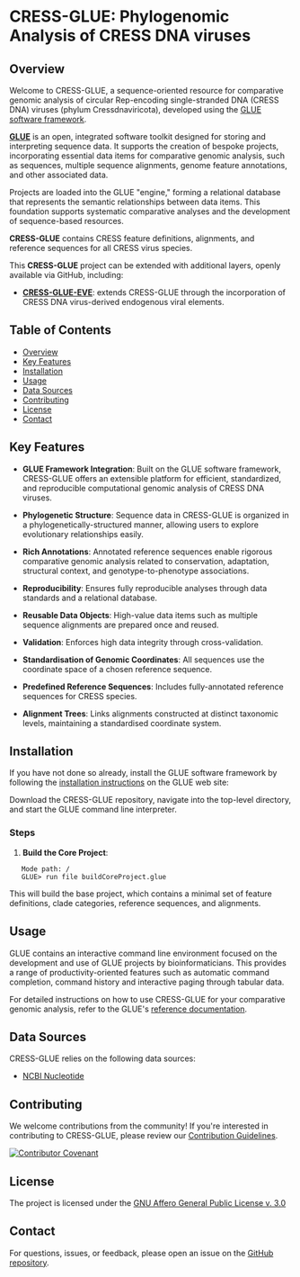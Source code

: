# CRESS-GLUE: Phylogenomic Analysis of CRESS DNA viruses

## Overview

Welcome to CRESS-GLUE, a sequence-oriented resource for comparative genomic analysis of circular Rep-encoding single-stranded DNA (CRESS DNA) viruses (phylum Cressdnaviricota), developed using the [GLUE software framework](https://github.com/giffordlabcvr/gluetools).

**[GLUE](https://github.com/giffordlabcvr/gluetools)** is an open, integrated software toolkit designed for storing and interpreting sequence data. It supports the creation of bespoke projects, incorporating essential data items for comparative genomic analysis, such as sequences, multiple sequence alignments, genome feature annotations, and other associated data.

Projects are loaded into the GLUE "engine," forming a relational database that represents the semantic relationships between data items. This foundation supports systematic comparative analyses and the development of sequence-based resources.

**CRESS-GLUE** contains CRESS feature definitions, alignments, and reference sequences for all CRESS virus species.

This **CRESS-GLUE**  project can be extended with additional layers, openly available via GitHub, including:

  - **[CRESS-GLUE-EVE](https://github.com/giffordlabcvr/CRESS-GLUE-EVE)**: extends CRESS-GLUE through the incorporation of CRESS DNA virus-derived endogenous viral elements.


## Table of Contents

- [Overview](#overview)
- [Key Features](#key-features)
- [Installation](#installation)
- [Usage](#usage)
- [Data Sources](#data-sources)
- [Contributing](#contributing)
- [License](#license)
- [Contact](#contact)

## Key Features


- **GLUE Framework Integration**: Built on the GLUE software framework, CRESS-GLUE offers an extensible platform for efficient, standardized, and reproducible computational genomic analysis of CRESS DNA viruses.

- **Phylogenetic Structure**: Sequence data in CRESS-GLUE is organized in a phylogenetically-structured manner, allowing users to explore evolutionary relationships easily.

- **Rich Annotations**: Annotated reference sequences enable rigorous comparative genomic analysis related to conservation, adaptation, structural context, and genotype-to-phenotype associations.
  
- **Reproducibility**: Ensures fully reproducible analyses through data standards and a relational database.
  
- **Reusable Data Objects**: High-value data items such as multiple sequence alignments are prepared once and reused.
  
- **Validation**: Enforces high data integrity through cross-validation.
  
- **Standardisation of Genomic Coordinates**: All sequences use the coordinate space of a chosen reference sequence.
  
- **Predefined Reference Sequences**: Includes fully-annotated reference sequences for CRESS species.
  
- **Alignment Trees**: Links alignments constructed at distinct taxonomic levels, maintaining a standardised coordinate system.
  

## Installation

If you have not done so already, install the GLUE software framework by following the [installation instructions](http://glue-tools.cvr.gla.ac.uk/#/installation) on the GLUE web site: 

Download the CRESS-GLUE repository, navigate into the top-level directory, and start the GLUE command line interpreter.

### Steps

1. **Build the Core Project**:
   
```
   Mode path: /
   GLUE> run file buildCoreProject.glue
```

This will build the base project, which contains a minimal set of feature definitions, clade categories, reference sequences, and alignments.

## Usage

GLUE contains an interactive command line environment focused on the development and use of GLUE projects by bioinformaticians. This provides a range of productivity-oriented features such as automatic command completion, command history and interactive paging through tabular data. 

For detailed instructions on how to use CRESS-GLUE for your comparative genomic analysis, refer to the GLUE's [reference documentation](http://glue-tools.cvr.gla.ac.uk/).

## Data Sources

CRESS-GLUE relies on the following data sources:

- [NCBI Nucleotide](https://www.ncbi.nlm.nih.gov/nuccore)


## Contributing

We welcome contributions from the community! If you're interested in contributing to CRESS-GLUE, please review our [Contribution Guidelines](./md/CONTRIBUTING.md).

[![Contributor Covenant](https://img.shields.io/badge/Contributor%20Covenant-2.1-4baaaa.svg)](./md/code_of_conduct.md)


## License

The project is licensed under the [GNU Affero General Public License v. 3.0](https://www.gnu.org/licenses/agpl-3.0.en.html)

## Contact

For questions, issues, or feedback, please open an issue on the [GitHub repository](https://github.com/giffordlabcvr/CRESS-GLUE/issues).

